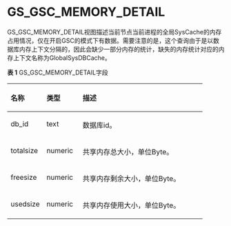 # GS\_GSC\_MEMORY\_DETAIL<a name="ZH-CN_TOPIC_0000001197659934"></a>

GS\_GSC\_MEMORY\_DETAIL视图描述当前节点当前进程的全局SysCache的内存占用情况，仅在开启GSC的模式下有数据。需要注意的是，这个查询由于是以数据库内存上下文分隔的，因此会缺少一部分内存的统计，缺失的内存统计对应的内存上下文名称为GlobalSysDBCache。

**表 1**  GS\_GSC\_MEMORY\_DETAIL字段

<a name="table56251922205811"></a>
<table><thead align="left"><tr id="row10625222135815"><th class="cellrowborder" valign="top" width="18.391839183918393%" id="mcps1.2.4.1.1"><p id="p176251922175820"><a name="p176251922175820"></a><a name="p176251922175820"></a>名称</p>
</th>
<th class="cellrowborder" valign="top" width="18.51185118511851%" id="mcps1.2.4.1.2"><p id="p1862562265817"><a name="p1862562265817"></a><a name="p1862562265817"></a>类型</p>
</th>
<th class="cellrowborder" valign="top" width="63.0963096309631%" id="mcps1.2.4.1.3"><p id="p14625122165810"><a name="p14625122165810"></a><a name="p14625122165810"></a>描述</p>
</th>
</tr>
</thead>
<tbody><tr id="row262502265816"><td class="cellrowborder" valign="top" width="18.391839183918393%" headers="mcps1.2.4.1.1 "><p id="p0759113412373"><a name="p0759113412373"></a><a name="p0759113412373"></a>db_id</p>
</td>
<td class="cellrowborder" valign="top" width="18.51185118511851%" headers="mcps1.2.4.1.2 "><p id="p128241153218"><a name="p128241153218"></a><a name="p128241153218"></a>text</p>
</td>
<td class="cellrowborder" valign="top" width="63.0963096309631%" headers="mcps1.2.4.1.3 "><p id="p1695713812327"><a name="p1695713812327"></a><a name="p1695713812327"></a>数据库id。</p>
</td>
</tr>
<tr id="row2625102216588"><td class="cellrowborder" valign="top" width="18.391839183918393%" headers="mcps1.2.4.1.1 "><p id="zh-cn_topic_0059777851_a9b61d90a41c54a2e8aa2be698246feb0"><a name="zh-cn_topic_0059777851_a9b61d90a41c54a2e8aa2be698246feb0"></a><a name="zh-cn_topic_0059777851_a9b61d90a41c54a2e8aa2be698246feb0"></a>totalsize</p>
</td>
<td class="cellrowborder" valign="top" width="18.51185118511851%" headers="mcps1.2.4.1.2 "><p id="zh-cn_topic_0059777851_a4f15af5a0e0745288a9158a051e834df"><a name="zh-cn_topic_0059777851_a4f15af5a0e0745288a9158a051e834df"></a><a name="zh-cn_topic_0059777851_a4f15af5a0e0745288a9158a051e834df"></a>numeric</p>
</td>
<td class="cellrowborder" valign="top" width="63.0963096309631%" headers="mcps1.2.4.1.3 "><p id="zh-cn_topic_0059777851_ab3317dfdd1e54970ae58dd5389144049"><a name="zh-cn_topic_0059777851_ab3317dfdd1e54970ae58dd5389144049"></a><a name="zh-cn_topic_0059777851_ab3317dfdd1e54970ae58dd5389144049"></a>共享内存总大小，单位Byte。</p>
</td>
</tr>
<tr id="row962682235810"><td class="cellrowborder" valign="top" width="18.391839183918393%" headers="mcps1.2.4.1.1 "><p id="zh-cn_topic_0059777851_a9a5cc38332734faa86e255917b1cb538"><a name="zh-cn_topic_0059777851_a9a5cc38332734faa86e255917b1cb538"></a><a name="zh-cn_topic_0059777851_a9a5cc38332734faa86e255917b1cb538"></a>freesize</p>
</td>
<td class="cellrowborder" valign="top" width="18.51185118511851%" headers="mcps1.2.4.1.2 "><p id="zh-cn_topic_0059777851_aa0b788365d804e289deee46fc1e9bcda"><a name="zh-cn_topic_0059777851_aa0b788365d804e289deee46fc1e9bcda"></a><a name="zh-cn_topic_0059777851_aa0b788365d804e289deee46fc1e9bcda"></a>numeric</p>
</td>
<td class="cellrowborder" valign="top" width="63.0963096309631%" headers="mcps1.2.4.1.3 "><p id="zh-cn_topic_0059777851_ade6f46dd31774b4ea69e20c3b8807418"><a name="zh-cn_topic_0059777851_ade6f46dd31774b4ea69e20c3b8807418"></a><a name="zh-cn_topic_0059777851_ade6f46dd31774b4ea69e20c3b8807418"></a>共享内存剩余大小，单位Byte。</p>
</td>
</tr>
<tr id="row26262225581"><td class="cellrowborder" valign="top" width="18.391839183918393%" headers="mcps1.2.4.1.1 "><p id="zh-cn_topic_0059777851_a54f1eeafa99248fa9e0c5ac51563feb5"><a name="zh-cn_topic_0059777851_a54f1eeafa99248fa9e0c5ac51563feb5"></a><a name="zh-cn_topic_0059777851_a54f1eeafa99248fa9e0c5ac51563feb5"></a>usedsize</p>
</td>
<td class="cellrowborder" valign="top" width="18.51185118511851%" headers="mcps1.2.4.1.2 "><p id="zh-cn_topic_0059777851_a76b7a6f459bc4721808feaa4a74449eb"><a name="zh-cn_topic_0059777851_a76b7a6f459bc4721808feaa4a74449eb"></a><a name="zh-cn_topic_0059777851_a76b7a6f459bc4721808feaa4a74449eb"></a>numeric</p>
</td>
<td class="cellrowborder" valign="top" width="63.0963096309631%" headers="mcps1.2.4.1.3 "><p id="zh-cn_topic_0059777851_zh-cn_topic_0058966268_p737814091532"><a name="zh-cn_topic_0059777851_zh-cn_topic_0058966268_p737814091532"></a><a name="zh-cn_topic_0059777851_zh-cn_topic_0058966268_p737814091532"></a>共享内存使用大小，单位Byte。</p>
</td>
</tr>
</tbody>
</table>

